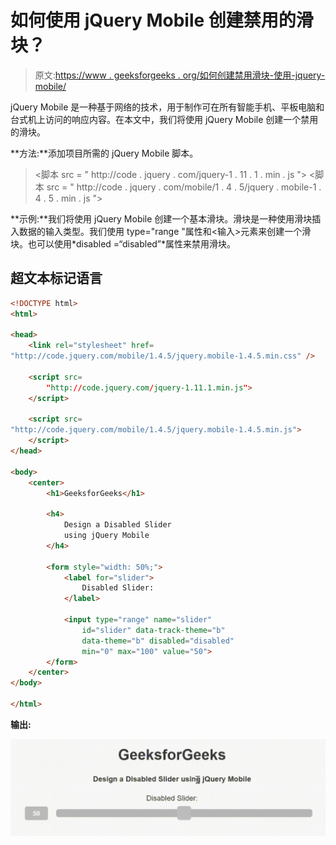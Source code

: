 # 如何使用 jQuery Mobile 创建禁用的滑块？

> 原文:[https://www . geeksforgeeks . org/如何创建禁用滑块-使用-jquery-mobile/](https://www.geeksforgeeks.org/how-to-create-a-disabled-slider-using-jquery-mobile/)

jQuery Mobile 是一种基于网络的技术，用于制作可在所有智能手机、平板电脑和台式机上访问的响应内容。在本文中，我们将使用 jQuery Mobile 创建一个禁用的滑块。

**方法:**添加项目所需的 jQuery Mobile 脚本。

> <link rel="”stylesheet”" href="”http://code.jquery.com/mobile/1.4.5/jquery.mobile-1.4.5.min.css”">
> <脚本 src = " http://code . jquery . com/jquery-1 . 11 . 1 . min . js "></脚本>
> <脚本 src = " http://code . jquery . com/mobile/1 . 4 . 5/jquery . mobile-1 . 4 . 5 . min . js "></脚本>

**示例:**我们将使用 jQuery Mobile 创建一个基本滑块。滑块是一种使用滑块插入数据的输入类型。我们使用 type="range "属性和<输入>元素来创建一个滑块。也可以使用*disabled =“disabled”*属性来禁用滑块。

## 超文本标记语言

```html
<!DOCTYPE html>
<html>

<head>
    <link rel="stylesheet" href=
"http://code.jquery.com/mobile/1.4.5/jquery.mobile-1.4.5.min.css" />

    <script src=
        "http://code.jquery.com/jquery-1.11.1.min.js">
    </script>

    <script src=
"http://code.jquery.com/mobile/1.4.5/jquery.mobile-1.4.5.min.js">
    </script>
</head>

<body>
    <center>
        <h1>GeeksforGeeks</h1>

        <h4>
            Design a Disabled Slider
            using jQuery Mobile
        </h4>

        <form style="width: 50%;">
            <label for="slider">
                Disabled Slider:
            </label>

            <input type="range" name="slider" 
                id="slider" data-track-theme="b" 
                data-theme="b" disabled="disabled"
                min="0" max="100" value="50">
        </form>
    </center>
</body>

</html>
```

**输出:**

![](img/99eb33826155a079a96a373a0291c390.png)